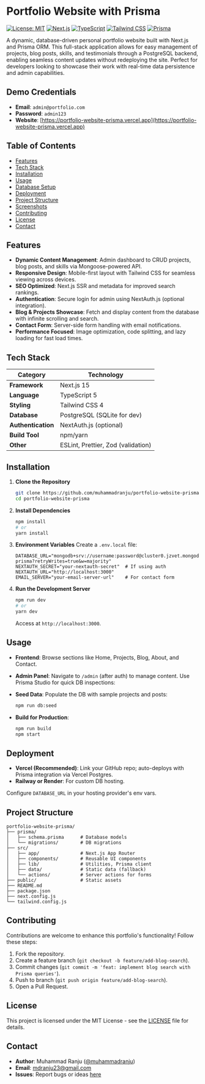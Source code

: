 # Portfolio Website with Prisma

[![License: MIT](https://img.shields.io/badge/License-MIT-yellow.svg)](https://opensource.org/licenses/MIT)
[![Next.js](https://img.shields.io/badge/Next.js-14.x-black.svg?logo=next.js&logoColor=white)](https://nextjs.org/)
[![TypeScript](https://img.shields.io/badge/TypeScript-5.x-orange.svg)](https://www.typescriptlang.org/)
[![Tailwind CSS](https://img.shields.io/badge/Tailwind_CSS-3.x-blue.svg?logo=tailwind-css&logoColor=white)](https://tailwindcss.com/)
[![Prisma](https://img.shields.io/badge/Prisma-5.x-purple.svg?logo=prisma&logoColor=white)](https://www.prisma.io/)

A dynamic, database-driven personal portfolio website built with Next.js and Prisma ORM. This full-stack application allows for easy management of projects, blog posts, skills, and testimonials through a PostgreSQL backend, enabling seamless content updates without redeploying the site. Perfect for developers looking to showcase their work with real-time data persistence and admin capabilities.

## Demo Credentials

- **Email**: `admin@portfolio.com`
- **Password**: `admin123`
- **Website**: [https://portfolio-website-prisma.vercel.app](https://portfolio-website-prisma.vercel.app)

## Table of Contents

- [Features](#features)
- [Tech Stack](#tech-stack)
- [Installation](#installation)
- [Usage](#usage)
- [Database Setup](#database-setup)
- [Deployment](#deployment)
- [Project Structure](#project-structure)
- [Screenshots](#screenshots)
- [Contributing](#contributing)
- [License](#license)
- [Contact](#contact)

## Features

- **Dynamic Content Management**: Admin dashboard to CRUD projects, blog posts, and skills via Mongoose-powered API.
- **Responsive Design**: Mobile-first layout with Tailwind CSS for seamless viewing across devices.
- **SEO Optimized**: Next.js SSR and metadata for improved search rankings.
- **Authentication**: Secure login for admin using NextAuth.js (optional integration).
- **Blog & Projects Showcase**: Fetch and display content from the database with infinite scrolling and search.
- **Contact Form**: Server-side form handling with email notifications.
- **Performance Focused**: Image optimization, code splitting, and lazy loading for fast load times.

## Tech Stack

| Category           | Technology                         |
| ------------------ | ---------------------------------- |
| **Framework**      | Next.js 15                         |
| **Language**       | TypeScript 5                       |
| **Styling**        | Tailwind CSS 4                     |
| **Database**       | PostgreSQL (SQLite for dev)        |
| **Authentication** | NextAuth.js (optional)             |
| **Build Tool**     | npm/yarn                           |
| **Other**          | ESLint, Prettier, Zod (validation) |

## Installation

1. **Clone the Repository**

   ```bash
   git clone https://github.com/muhammadranju/portfolio-website-prisma.git
   cd portfolio-website-prisma
   ```

2. **Install Dependencies**

   ```bash
   npm install
   # or
   yarn install
   ```

3. **Environment Variables**
   Create a `.env.local` file:

   ```
   DATABASE_URL="mongodb+srv://username:password@cluster0.jzvet.mongodb.net/portfolio-prisma?retryWrites=true&w=majority"
   NEXTAUTH_SECRET="your-nextauth-secret"  # If using auth
   NEXTAUTH_URL="http://localhost:3000"
   EMAIL_SERVER="your-email-server-url"    # For contact form
   ```

4. **Run the Development Server**
   ```bash
   npm run dev
   # or
   yarn dev
   ```
   Access at `http://localhost:3000`.

## Usage

- **Frontend**: Browse sections like Home, Projects, Blog, About, and Contact.
- **Admin Panel**: Navigate to `/admin` (after auth) to manage content. Use Prisma Studio for quick DB inspections:

- **Seed Data**: Populate the DB with sample projects and posts:
  ```bash
  npm run db:seed
  ```
- **Build for Production**:
  ```bash
  npm run build
  npm start
  ```

## Deployment

- **Vercel (Recommended)**: Link your GitHub repo; auto-deploys with Prisma integration via Vercel Postgres.
- **Railway or Render**: For custom DB hosting.

Configure `DATABASE_URL` in your hosting provider's env vars.

## Project Structure

```
portfolio-website-prisma/
├── prisma/
│   ├── schema.prisma      # Database models
│   └── migrations/        # DB migrations
├── src/
│   ├── app/               # Next.js App Router
│   ├── components/        # Reusable UI components
│   ├── lib/               # Utilities, Prisma client
│   ├── data/              # Static data (fallback)
│   └── actions/           # Server actions for forms
├── public/                # Static assets
├── README.md
├── package.json
├── next.config.js
└── tailwind.config.js
```

## Contributing

Contributions are welcome to enhance this portfolio's functionality! Follow these steps:

1. Fork the repository.
2. Create a feature branch (`git checkout -b feature/add-blog-search`).
3. Commit changes (`git commit -m 'feat: implement blog search with Prisma queries'`).
4. Push to branch (`git push origin feature/add-blog-search`).
5. Open a Pull Request.

## License

This project is licensed under the MIT License - see the [LICENSE](LICENSE) file for details.

## Contact

- **Author**: Muhammad Ranju ([@muhammadranju](https://github.com/muhammadranju))
- **Email**: [mdranju23@gmail.com](mailto:mdranju23@gmail.com)
- **Issues**: Report bugs or ideas [here](https://github.com/muhammadranju/portfolio-website-prisma/issues)
